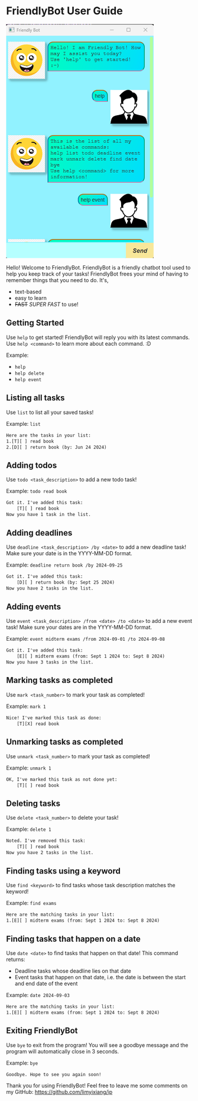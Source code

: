 # FriendlyBot User Guide

![Screenshot of the GUI of FriendlyBot.](./Ui.png)

Hello! Welcome to FriendlyBot. FriendlyBot is a friendly chatbot tool used to help you keep track of your tasks!
FriendlyBot frees your mind of having to remember things that you need to do. It's,

- text-based
- easy to learn
- ~~FAST~~ _SUPER FAST_ to use!

## Getting Started

Use `help` to get started! FriendlyBot will reply you with its latest commands. Use `help <command>` to learn more
about each command. :D

Example: 

- `help`
- `help delete`
- `help event`

## Listing all tasks

Use `list` to list all your saved tasks!

Example: `list`

```
Here are the tasks in your list:
1.[T][ ] read book
2.[D][ ] return book (by: Jun 24 2024)
```

## Adding todos

Use `todo <task_description>` to add a new todo task!

Example: `todo read book`

```
Got it. I've added this task:
    [T][ ] read book
Now you have 1 task in the list.
```

## Adding deadlines

Use `deadline <task_description> /by <date>` to add a new deadline task! 
Make sure your date is in the YYYY-MM-DD format.

Example: `deadline return book /by 2024-09-25`

```
Got it. I've added this task:
    [D][ ] return book (by: Sept 25 2024)
Now you have 2 tasks in the list.
```

## Adding events

Use `event <task_description> /from <date> /to <date>` to add a new event task!
Make sure your dates are in the YYYY-MM-DD format.

Example: `event midterm exams /from 2024-09-01 /to 2024-09-08`

```
Got it. I've added this task:
    [E][ ] midterm exams (from: Sept 1 2024 to: Sept 8 2024)
Now you have 3 tasks in the list.
```

## Marking tasks as completed

Use `mark <task_number>` to mark your task as completed!

Example: `mark 1`

```
Nice! I've marked this task as done:
    [T][X] read book
```

## Unmarking tasks as completed

Use `unmark <task_number>` to mark your task as completed!

Example: `unmark 1`

```
OK, I've marked this task as not done yet:
    [T][ ] read book
```

## Deleting tasks

Use `delete <task_number>` to delete your task!

Example: `delete 1`

```
Noted. I've removed this task:
    [T][ ] read book
Now you have 2 tasks in the list.
```

## Finding tasks using a keyword

Use `find <keyword>` to find tasks whose task description matches the keyword!

Example: `find exams`

```
Here are the matching tasks in your list:
1.[E][ ] midterm exams (from: Sept 1 2024 to: Sept 8 2024)
```

## Finding tasks that happen on a date

Use `date <date>` to find tasks that happen on that date!
This command returns:
- Deadline tasks whose deadline lies on that date
- Event tasks that happen on that date, i.e. the date is between the start and end date of the event

Example: `date 2024-09-03`

```
Here are the matching tasks in your list:
1.[E][ ] midterm exams (from: Sept 1 2024 to: Sept 8 2024)
```

## Exiting FriendlyBot

Use `bye` to exit from the program! 
You will see a goodbye message and the program will automatically close in 3 seconds.

Example: `bye`

```
Goodbye. Hope to see you again soon!
```

Thank you for using FriendlyBot! Feel free to leave me some comments on my GitHub: https://github.com/limyixiang/ip
